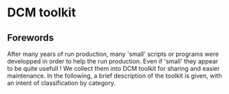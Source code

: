 # DCM toolkit
## Forewords
  After many years of run production, many 'small' scripts or programs were developped in order to help the run production. Even if 'small' they appear to be quite usefull ! We collect them into DCM toolkit for sharing and easier maintenance. In the following, a brief description of the toolkit is given, with an intent of classification by category.

